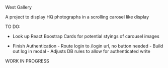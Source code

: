 West Gallery

A project to display HQ photographs in a scrolling carosel like display

TO DO:

- Look up React Boostrap Cards for potential styings of carousel images

- Finish Authentication - Route login to /login url, no button needed - Build out log in modal - Adjusts DB rules to allow for authenticated write

WORK IN PROGRESS
